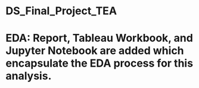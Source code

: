 # DS_Final_Project_TEA

# EDA: Report, Tableau Workbook, and Jupyter Notebook are added which encapsulate the EDA process for this analysis. 

